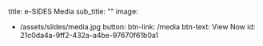 title: e-SIDES Media
sub_title: ""
image:
  - /assets/slides/media.jpg
button:
  btn-link: /media
  btn-text: View Now
id: 21c0da4a-9ff2-432a-a4be-97670f61b0a1
